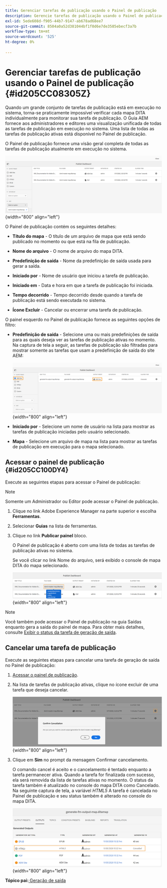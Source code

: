 ```yaml
---
title: Gerenciar tarefas de publicação usando o Painel de publicação
description: Gerencie tarefas de publicação usando o Painel de publicação nos Guias do AEM. Saber como acessar o painel de publicação e cancelar uma tarefa de publicação.
exl-id: 5ede608d-f905-44b7-9147-ab678ad68ee7
source-git-commit: 8504a0a52d381044bf1f0d6e7de3585ebecf3a7b
workflow-type: tm+mt
source-wordcount: '525'
ht-degree: 0%

---
```


# Gerenciar tarefas de publicação usando o Painel de publicação {#id205CC08305Z}

Quando um grande conjunto de tarefas de publicação está em execução no sistema, torna-se praticamente impossível verificar cada mapa DITA individualmente para monitorar sua tarefa de publicação. O Guia AEM fornece aos administradores e editores uma visualização unificada de todas as tarefas de publicação em execução no sistema. Uma lista de todas as tarefas de publicação ativas está disponível no Painel de publicação.

O Painel de publicação fornece uma visão geral completa de todas as tarefas de publicação atualmente em execução no sistema.

![](images/publish-dashboard.png){width="800" align="left"}

O Painel de publicação contém os seguintes detalhes:

- **Título do mapa** - O título de um arquivo de mapa que está sendo publicado no momento ou que está na fila de publicação.

- **Nome do arquivo** - O nome de arquivo do mapa DITA.

- **Predefinição de saída** - Nome da predefinição de saída usada para gerar a saída.

- **Iniciado por** - Nome de usuário que iniciou a tarefa de publicação.

- **Iniciado em** - Data e hora em que a tarefa de publicação foi iniciada.

- **Tempo decorrido** - Tempo decorrido desde quando a tarefa de publicação está sendo executada no sistema.

- **Ícone Excluir** - Cancelar ou encerrar uma tarefa de publicação.

O painel esquerdo no Painel de publicação fornece as seguintes opções de filtro:

- **Predefinição de saída** - Selecione uma ou mais predefinições de saída para as quais deseja ver as tarefas de publicação ativas no momento. Na captura de tela a seguir, as tarefas de publicação são filtradas para mostrar somente as tarefas que usam a predefinição de saída do site AEM:

  ![](images/publish-dashboard-preset-filter.png){width="800" align="left"}

- **Iniciado por** - Selecione um nome de usuário na lista para mostrar as tarefas de publicação iniciadas pelo usuário selecionado.

- **Mapa** - Selecione um arquivo de mapa na lista para mostrar as tarefas de publicação em execução para o mapa selecionado.

## Acessar o painel de publicação {#id205CC100DY4}

Execute as seguintes etapas para acessar o Painel de publicação:

>[!NOTE]
>
> Somente um Administrador ou Editor pode acessar o Painel de publicação.

1. Clique no link Adobe Experience Manager na parte superior e escolha **Ferramentas**.

1. Selecionar **Guias** na lista de ferramentas.

1. Clique no link **Publicar painel** bloco.

   O Painel de publicação é aberto com uma lista de todas as tarefas de publicação ativas no sistema.

   Se você clicar no link Nome do arquivo, será exibido o console de mapa DITA do mapa selecionado.

   ![](images/publish-dashboard-click-filename-link.png){width="800" align="left"}


>[!NOTE]
>
> Você também pode acessar o Painel de publicação na guia Saídas enquanto gera a saída do painel de mapa. Para obter mais detalhes, consulte [Exibir o status da tarefa de geração de saída](generate-output-for-a-dita-map.md#viewing_output_history).

## Cancelar uma tarefa de publicação

Execute as seguintes etapas para cancelar uma tarefa de geração de saída no Painel de publicação:

1. [Acessar o painel de publicação](#id205CC100DY4).

1. Na lista de tarefas de publicação ativas, clique no ícone excluir de uma tarefa que deseja cancelar.

   ![](images/publish-dashboard-cancel-task.png){width="800" align="left"}

1. Clique em **Sim** no prompt da mensagem Confirmar cancelamento.

   O comando cancel é aceito e o cancelamento é tentado enquanto a tarefa permanecer ativa. Quando a tarefa for finalizada com sucesso, ela será removida da lista de tarefas ativas no momento. O status da tarefa também é atualizado no console do mapa DITA como Cancelado. Na seguinte captura de tela, a variável *HTML5* A tarefa é cancelada no Painel de publicação e seu status também é alterado no console do mapa DITA.

   ![](images/cancelled-output-task.png){width="800" align="left"}


**Tópico pai:**[ Geração de saída](generate-output.md)
